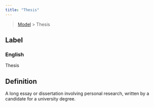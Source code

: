 ```yaml
---
title: "Thesis"
---
```


> [Model](./../) > Thesis

## Label

### English
Thesis


## Definition
A long essay or dissertation involving personal research, written by a candidate for a university degree. 


    

